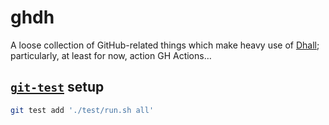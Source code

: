 # ghdh

A loose collection of GitHub-related things which make heavy use of [Dhall](https://dhall-lang.org/); particularly, at least for now, action GH Actions…

## [`git-test`](https://github.com/mhagger/git-test) setup

```sh
git test add './test/run.sh all'
```
